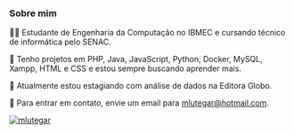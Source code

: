 ### Sobre mim

👨‍🎓 Estudante de Engenharia da Computação no IBMEC e cursando técnico de informática pelo SENAC.

🚀 Tenho projetos em PHP, Java, JavaScript, Python, Docker, MySQL, Xampp, HTML e CSS e estou sempre buscando aprender mais.

💼 Atualmente estou estagiando com análise de dados na Editora Globo.

📧 Para entrar em contato, envie um email para mlutegar@hotmail.com.



[![mlutegar](https://github-readme-stats.vercel.app/api?username=mlutegar&show_icons=true&theme=radical)](https://github.com/mlutegar)
